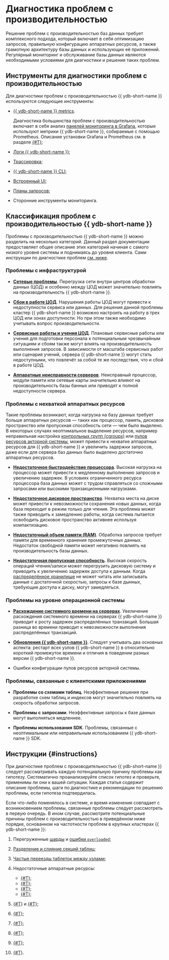 # Диагностика проблем с производительностью

Решение проблем с производительностью баз данных требует комплексного подхода, который включает в себя оптимизацию запросов, правильную конфигурацию аппаратных ресурсов, а также грамотную архитектуру базы данных и использующих её приложений. Регулярный мониторинг и обслуживание базы данных являются необходимыми условиями для диагностики и решения таких проблем.

## Инструменты для диагностики проблем с производительностью

Для диагностики проблем с производительностью {{ ydb-short-name }} используются следующие инструменты:

- [{{ ydb-short-name }} metrics](../../../reference/observability/metrics/index.md).

    Диагностика большинства проблем с производительностью включает в себя анализ [панелей мониторинга в Grafana](../../../reference/observability/metrics/grafana-dashboards.md), которые используют метрики {{ ydb-short-name }}, собираемые с помощью Prometheus. Описание установки Grafana и Prometheus см. в разделе [{#T}](../../../devops/manual/monitoring.md);

- [Логи {{ ydb-short-name }}](../../../devops/manual/logging.md);
- [Трассировка](../../../reference/observability/tracing/setup.md);
- [{{ ydb-short-name }} CLI](../../../reference/ydb-cli/index.md);
- [Встроенный UI](../../../reference/embedded-ui/index.md);
- [Планы запросов](../../query-plans-optimization.md);
- Сторонние инструменты мониторинга.

## Классификация проблем с производительностью {{ ydb-short-name }}

Проблемы с производительностью {{ ydb-short-name }} можно разделить на несколько категорий. Данный раздел документации предоставляет общее описание этих категорий начиная с самого низкого уровня системы и поднимаясь до уровня клиента. Сами инструкции по диагностике проблем [см. ниже](#instructions).

### Проблемы с инфраструктурой

- **[Сетевые проблемы](infrastructure/network.md)**. Перегрузка сети внутри центров обработки данных (ЦОД) и особенно между ЦОД может значительно повлиять на производительность {{ ydb-short-name }}.

- **[Сбои в работе ЦОД](infrastructure/dc-outage.md)**. Нарушения работы ЦОД могут привести к недоступности сервиса или данных. Для решения данной проблемы кластер {{ ydb-short-name }} возможно настроить на работу в трех ЦОД или зонах доступности. Но при этом также необходимо учитывать вопрос производительности.

- **[Сервисные работы и учения ЦОД](infrastructure/dc-drills.md)**. Плановые сервисные работы или учения для подготовки персонала к потенциальным чрезвычайным ситуациям и сбоям также могут влиять на производительность выполнения запросов. В зависимости от масштаба сервисных работ или сценария учений, сервера {{ ydb-short-name }} могут стать недоступными, что повлечёт за собой те же последствия, что и сбой в работе ЦОД.

- **[Аппаратные неисправности серверов](infrastructure/hardware.md)**. Неисправный процессор, модули памяти или сетевые карты значительно влияют на производительность базы банных или приводят к полной недоступности сервера.

### Проблемы с нехваткой аппаратных ресурсов

Такие проблемы возникают, когда нагрузка на базу данных требует больше аппаратных ресурсов — таких как процессор, память, дисковое пространство или пропускная способность сети — чем было выделено. В некоторых случаях неоптимальное выделение ресурсов, например неправильная настройка [контрольных групп (cgroups)](https://en.wikipedia.org/wiki/Cgroups) или [пулов ресурсов акторной системы](../../../concepts/glossary.md#actor-system-pool), может привести к нехватке аппаратных ресурсов для {{ ydb-short-name }} и увеличить задержки запросов, даже если для сервера баз данных было выделено достаточно аппаратных ресурсов.

- **[Недостаточное быстродействие процессора](hardware/cpu-bottleneck.md)**. Высокая нагрузка на процессор может привести к медленному выполнению запросов и увеличению задержек. В условиях ограниченного ресурса процессора база данных может с трудом справляться со сложными запросами или высокими транзакционными нагрузками.

- **[Недостаточное дисковое пространство](hardware/disk-space.md)**. Нехватка места на диске может привести к невозможности сохранения новых данных, когда база переходит в режим только для чтения. Эта проблема может также приводить к замедлению работы, когда система пытается освободить дисковое пространство активнее используя компактизацию.

- **[Недостаточный объем памяти (RAM)](hardware/insufficient-memory.md)**. Обработка запросов требует памяти для временного хранения промежуточных данных. Недостаток свободной памяти может негативно повлиять на производительность базы данных.

- **[Недостаточная пропускная способность](hardware/io-bandwidth.md)**. Высокая скорость операций чтения/записи может перегрузить дисковую систему и приводить к увеличению задержек доступа к данным. Когда [распределённое хранилище](../../../concepts/glossary.md#distributed-storage) не может читать или записывать данные с достаточной скоростью, запросы к базе дынных, требующие доступа к диску, могут замедляться.

### Проблемы на уровне операционной системы

- **[Расхождение системного времени на серверах](system/system-clock-drift.md)**. Увеличение расхождения системного времени на серверах {{ ydb-short-name }} приводит к росту задержек распределённых транзакций. Большая разница во времени приводит к невозможности выполнения распределённых транзакций.

- **[Обновления {{ ydb-short-name }}](ydb/ydb-updates.md)**. Следует учитывать два основных аспекта: рестарт всех узлов {{ ydb-short-name }} в относительно короткий промежуток времени и отличия в поведении разных версии {{ ydb-short-name }}.

- Ошибки конфигурации пулов ресурсов акторной системы.

### Проблемы, связанные с клиентскими приложениями

- **Проблемы со схемами таблиц**. Неэффективные решения при разработке схем таблиц и индексов могут значительно повлиять на скорость обработки запросов.

- **Проблемы с запросами**. Неэффективные запросы к базе данных могут выполняться медленнее.

- **Проблемы использования SDK**. Проблемы, связанные с неоптимальным или неправильным использованием {{ ydb-short-name }} SDK.

## Инструкции {#instructions}

При диагностике проблем с производительностью {{ ydb-short-name }} следует рассматривать каждую потенциальную причину проблемы как гипотезу. Систематично проанализируйте список гипотез и проверьте, применимы ли они к вашей ситуации. Каждая статья содержит описание проблемы, шаги по диагностике и рекомендации по решению проблемы, если гипотеза подтвердилась.

Если что-либо поменялось в системе, и время изменения совпадает с возникновением проблемы, связанные проблемы следует рассмотреть в первую очередь. В ином случае, рассмотрите потенциальные причины проблем с производительностью в приведённом ниже порядке, основанном на частотности проблем в крупных кластерах {{ ydb-short-name }}:

1. Перегруженные [шарды](schemas/overloaded-shards.md) и [ошибки `overloaded`](./queries/overloaded-errors.md);
1. [Разделение и слияние секций таблиц](schemas/splits-merges.md);
1. [Частые переезды таблеток между узлами](ydb/tablets-moved.md);
1. Недостаточные аппаратные ресурсы:

    - [{#T}](hardware/io-bandwidth.md);
    - [{#T}](hardware/disk-space.md);
    - [{#T}](hardware/cpu-bottleneck.md);
    - [{#T}](hardware/insufficient-memory.md);

1. [{#T}](infrastructure/hardware.md) и [{#T}](infrastructure/dc-outage.md);
1. [{#T}](infrastructure/network.md);
1. [{#T}](ydb/ydb-updates.md);
1. [{#T}](system/system-clock-drift.md);
1. [{#T}](queries/transaction-lock-invalidation.md);
1. [{#T}](infrastructure/dc-drills.md).
